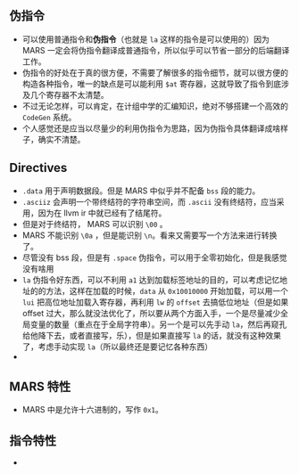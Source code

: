 ## 伪指令

- 可以使用普通指令和**伪指令**（也就是 `la` 这样的指令是可以使用的）因为 MARS 一定会将伪指令翻译成普通指令，所以似乎可以节省一部分的后端翻译工作。
- 伪指令的好处在于真的很方便，不需要了解很多的指令细节，就可以很方便的构造各种指令，唯一的缺点是可以能利用 `$at` 寄存器，这就导致了指令到底涉及几个寄存器不太清楚。
- 不过无论怎样，可以肯定，在计组中学的汇编知识，绝对不够搭建一个高效的 `CodeGen` 系统。
- 个人感觉还是应当以尽量少的利用伪指令为思路，因为伪指令具体翻译成啥样子，确实不清楚。



## Directives

- `.data` 用于声明数据段。但是 MARS 中似乎并不配备 `bss` 段的能力。
- `.asciiz` 会声明一个带终结符的字符串空间，而 `.ascii` 没有终结符，应当采用，因为在 llvm ir 中就已经有了结尾符。
- 但是对于终结符， MARS 可以识别 `\00` 。
- MARS 不能识别 `\0a` ，但是能识别 `\n`。看来又需要写一个方法来进行转换了。
- 尽管没有 bss 段，但是有 `.space` 伪指令，可以用于全零初始化，但是我感觉没有啥用
- `la` 伪指令好东西，可以不利用 `a1` 达到加载标签地址的目的，可以考虑记忆地址的的方法，这样在加载的时候，`data` 从 `0x10010000` 开始加载，可以用一个 `lui` 把高位地址加载入寄存器，再利用 `lw` 的 `offset` 去搞低位地址（但是如果 offset 过大，那么就没法优化了，所以要从两个方面入手，一个是尽量减少全局变量的数量（重点在于全局字符串）。另一个是可以先手动 `la`，然后再窥孔给他降下去，或者直接写，乐），但是如果直接写 `la` 的话，就没有这种效果了，考虑手动实现 `la`（所以最终还是要记忆各种东西）
- 



## MARS 特性

- MARS 中是允许十六进制的，写作 `0x1`。



## 指令特性

- 